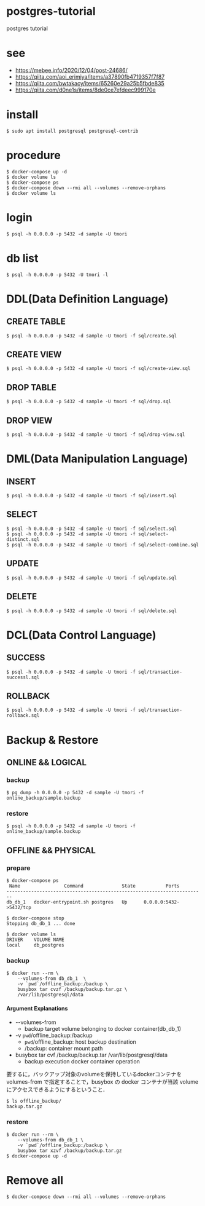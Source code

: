 # postgres-tutorial
postgres tutorial

# see
 - https://mebee.info/2020/12/04/post-24686/
 - https://qiita.com/aoi_erimiya/items/a37890fb4719357f7f87
 - https://qiita.com/bwtakacy/items/65260e29a25b5fbde835
 - https://qiita.com/d0ne1s/items/8de0ce7efdeec999170e

# install

```
$ sudo apt install postgresql postgresql-contrib
```

# procedure

```
$ docker-compose up -d
$ docker volume ls
$ docker-compose ps
$ docker-compose down --rmi all --volumes --remove-orphans
$ docker volume ls
```

# login

```
$ psql -h 0.0.0.0 -p 5432 -d sample -U tmori
```

# db list

```
$ psql -h 0.0.0.0 -p 5432 -U tmori -l
```

# DDL(Data Definition Language)
## CREATE TABLE

```
$ psql -h 0.0.0.0 -p 5432 -d sample -U tmori -f sql/create.sql
```

## CREATE VIEW
```
$ psql -h 0.0.0.0 -p 5432 -d sample -U tmori -f sql/create-view.sql
```


## DROP TABLE

```
$ psql -h 0.0.0.0 -p 5432 -d sample -U tmori -f sql/drop.sql
```

## DROP VIEW

```
$ psql -h 0.0.0.0 -p 5432 -d sample -U tmori -f sql/drop-view.sql
```

# DML(Data Manipulation Language)

## INSERT

```
$ psql -h 0.0.0.0 -p 5432 -d sample -U tmori -f sql/insert.sql
```

## SELECT

```
$ psql -h 0.0.0.0 -p 5432 -d sample -U tmori -f sql/select.sql
$ psql -h 0.0.0.0 -p 5432 -d sample -U tmori -f sql/select-distinct.sql
$ psql -h 0.0.0.0 -p 5432 -d sample -U tmori -f sql/select-combine.sql
```

## UPDATE

```
$ psql -h 0.0.0.0 -p 5432 -d sample -U tmori -f sql/update.sql
```

## DELETE

```
$ psql -h 0.0.0.0 -p 5432 -d sample -U tmori -f sql/delete.sql 
```

# DCL(Data Control Language)
## SUCCESS

```
$ psql -h 0.0.0.0 -p 5432 -d sample -U tmori -f sql/transaction-successl.sql
```

## ROLLBACK

```
$ psql -h 0.0.0.0 -p 5432 -d sample -U tmori -f sql/transaction-rollback.sql
```

# Backup & Restore
## ONLINE && LOGICAL 

### backup

```
$ pg_dump -h 0.0.0.0 -p 5432 -d sample -U tmori -f online_backup/sample.backup
```

### restore

```
$ psql -h 0.0.0.0 -p 5432 -d sample -U tmori -f online_backup/sample.backup
```

## OFFLINE && PHYSICAL

### prepare

```
$ docker-compose ps
 Name                Command              State           Ports
------------------------------------------------------------------------
db_db_1   docker-entrypoint.sh postgres   Up      0.0.0.0:5432->5432/tcp

$ docker-compose stop
Stopping db_db_1 ... done

$ docker volume ls
DRIVER    VOLUME NAME
local     db_postgres
```

### backup

```
$ docker run --rm \
    --volumes-from db_db_1  \
    -v `pwd`/offline_backup:/backup \
    busybox tar cvzf /backup/backup.tar.gz \
    /var/lib/postgresql/data
```

#### Argument Explanations 

- --volumes-from
  - backup target volume belonging to docker container(db_db_1)
- -v `pwd`/offline_backup:/backup
  - `pwd`/offline_backup: host backup destination
  - /backup: container mount path
- busybox tar cvf /backup/backup.tar /var/lib/postgresql/data
  - backup execution docker container operation

要するに，バックアップ対象のvolumeを保持しているdockerコンテナを volumes-from で指定することで，busybox の docker コンテナが当該 volume にアクセスできるようにするということ．

```
$ ls offline_backup/
backup.tar.gz
```
### restore

```
$ docker run --rm \
    --volumes-from db_db_1 \
    -v `pwd`/offline_backup:/backup \
    busybox tar xzvf /backup/backup.tar.gz
$ docker-compose up -d
```

# Remove all

```
$ docker-compose down --rmi all --volumes --remove-orphans
```
